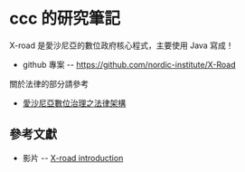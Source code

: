 # ccc 的研究筆記

X-road 是愛沙尼亞的數位政府核心程式，主要使用 Java 寫成！

* github 專案 -- https://github.com/nordic-institute/X-Road

關於法律的部分請參考 

* [愛沙尼亞數位治理之法律架構](https://eid.hsiaoa.tw/estonian-x-road/)

## 參考文獻

* 影片 -- [X-road introduction](https://www.youtube.com/watch?v=9PaHinkJlvA)


